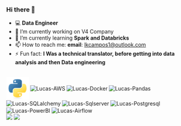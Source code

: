 ### Hi there 👋
- 💻 **Data Engineer**
- 🔭 I’m currently working on V4 Company
- 🌱 I’m currently learning **Spark and Databricks**
- 📫 How to reach me: **email**: lkcampos1@outlook.com
- ⚡ Fun fact: **I Was a technical translator, before getting into data analysis and then Data engineering**

<div style="display: inline_block"><br>
  <img align="center" alt="Lucas-Python" height="60" width="60" src="https://raw.githubusercontent.com/devicons/devicon/master/icons/python/python-original.svg">
  <img align="center" alt="Lucas-AWS" height="60" width="60" src="https://cdn.jsdelivr.net/gh/devicons/devicon@latest/icons/amazonwebservices/amazonwebservices-plain-wordmark.svg">
  <img align="center" alt="Lucas-Docker" height="60" width="60" src="https://cdn.jsdelivr.net/gh/devicons/devicon@latest/icons/docker/docker-original-wordmark.svg">
  <img align="center" alt="Lucas-Pandas" height="60" width="60" src="https://pandas.pydata.org/static/img/pandas_white.svg">
  <img align="center" alt="Lucas-SQLalchemy" height="60" width="60" src="https://cdn.jsdelivr.net/gh/devicons/devicon@latest/icons/sqlalchemy/sqlalchemy-original-wordmark.svg">
  <img align="center" alt="Lucas-Sqlserver" height="60" width="60" src="https://cdn.jsdelivr.net/gh/devicons/devicon@latest/icons/microsoftsqlserver/microsoftsqlserver-plain-wordmark.svg">
  <img align="center" alt="Lucas-Postgresql" height="60" width="60" src="https://cdn.jsdelivr.net/gh/devicons/devicon@latest/icons/postgresql/postgresql-plain-wordmark.svg">
  <img align="center" alt="Lucas-PowerBI" height="60" width="40" src="https://raw.githubusercontent.com/microsoft/PowerBI-Icons/main/PNG/Power-BI.png">
  <img align="center" alt="Lucas-Airflow" height="60" width="40" src="https://upload.wikimedia.org/wikipedia/commons/thumb/d/de/AirflowLogo.png/1200px-AirflowLogo.png?20191014185111">
</div>
 
<div> 
  <a href="https://wa.me/5551997884904" target="_blank"><img src="https://img.shields.io/badge/WhatsApp-25D366.svg?style=for-the-badge&logo=WhatsApp&logoColor=white" target="_blank"></a>
  <a href="https://www.linkedin.com/in/l-k-c/" target="_blank"><img src="https://img.shields.io/badge/-LinkedIn-%230077B5?style=for-the-badge&logo=linkedin&logoColor=white" target="_blank"></a> 
  
</div>

